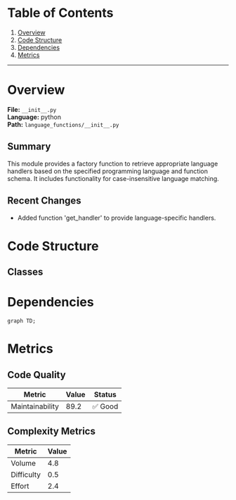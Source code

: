 # Table of Contents

1. [Overview](#overview)
2. [Code Structure](#code-structure)
3. [Dependencies](#dependencies)
4. [Metrics](#metrics)

---

# Overview

**File:** `__init__.py`  
**Language:** python  
**Path:** `language_functions/__init__.py`  

## Summary

This module provides a factory function to retrieve appropriate language handlers based on the specified programming language and function schema. It includes functionality for case-insensitive language matching.

## Recent Changes

- Added function 'get_handler' to provide language-specific handlers.


# Code Structure

## Classes

# Dependencies

```mermaid
graph TD;
```

# Metrics

## Code Quality

| Metric | Value | Status |
|--------|-------|--------|
| Maintainability | 89.2 | ✅ Good |
## Complexity Metrics

| Metric | Value |
|--------|--------|
| Volume | 4.8 |
| Difficulty | 0.5 |
| Effort | 2.4 |